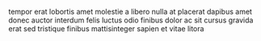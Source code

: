tempor erat lobortis amet molestie a libero nulla at placerat dapibus amet donec
auctor interdum felis luctus odio finibus dolor ac sit cursus gravida erat sed
tristique finibus mattisinteger sapien et vitae litora